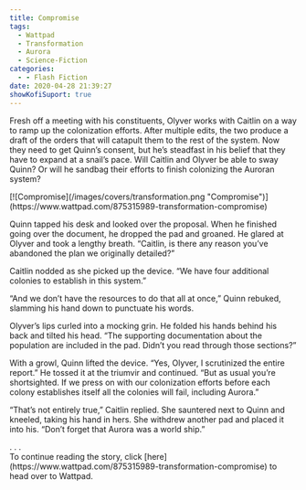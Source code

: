 ```yaml
---
title: Compromise
tags:
  - Wattpad
  - Transformation
  - Aurora
  - Science-Fiction
categories:
  - - Flash Fiction
date: 2020-04-28 21:39:27
showKofiSuport: true
---
```


Fresh off a meeting with his constituents, Olyver works with Caitlin on a way to ramp up the colonization efforts. After multiple edits, the two produce a draft of the orders that will catapult them to the rest of the system. Now they need to get Quinn’s consent, but he’s steadfast in his belief that they have to expand at a snail’s pace.<!-- more --> Will Caitlin and Olyver be able to sway Quinn? Or will he sandbag their efforts to finish colonizing the Auroran system?

<div class="center">[![Compromise](/images/covers/transformation.png "Compromise")](https://www.wattpad.com/875315989-transformation-compromise)</div>

Quinn tapped his desk and looked over the proposal. When he finished going over the document, he dropped the pad and groaned. He glared at Olyver and took a lengthy breath. “Caitlin, is there any reason you’ve abandoned the plan we originally detailed?”

Caitlin nodded as she picked up the device. “We have four additional colonies to establish in this system.”

“And we don’t have the resources to do that all at once,” Quinn rebuked, slamming his hand down to punctuate his words.

Olyver’s lips curled into a mocking grin. He folded his hands behind his back and tilted his head. “The supporting documentation about the population are included in the pad. Didn’t you read through those sections?”

With a growl, Quinn lifted the device. “Yes, Olyver, I scrutinized the entire report.” He tossed it at the triumvir and continued. “But as usual you’re shortsighted. If we press on with our colonization efforts before each colony establishes itself all the colonies will fail, including Aurora.”

“That’s not entirely true,” Caitlin replied. She sauntered next to Quinn and kneeled, taking his hand in hers. She withdrew another pad and placed it into his. “Don’t forget that Aurora was a world ship.”

<div class="center story-ellipses">
.
.
.
</div><div class="center">To continue reading the story, click [here](https://www.wattpad.com/875315989-transformation-compromise) to head over to Wattpad.</div>